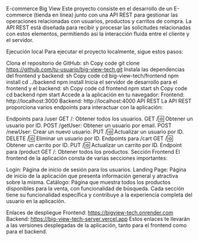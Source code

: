 E-commerce Big View
Este proyecto consiste en el desarrollo de un E-commerce (tienda en línea) junto con una API REST para gestionar las operaciones relacionadas con usuarios, productos y carritos de compra. La API REST está diseñada para recibir y procesar las solicitudes relacionadas con estos elementos, permitiendo así la interacción fluida entre el cliente y el servidor.

Ejecución local
Para ejecutar el proyecto localmente, sigue estos pasos:

Clona el repositorio de GitHub:
sh
Copy code
git clone https://github.com/tu-usuario/big-view-tech.git
Instala las dependencias del frontend y backend:
sh
Copy code
cd big-view-tech/frontend
npm install
cd ../backend
npm install
Inicia el servidor de desarrollo para el frontend y el backend:
sh
Copy code
cd frontend
npm start
sh
Copy code
cd backend
npm start
Accede a la aplicación en tu navegador:
Frontend: http://localhost:3000
Backend: http://localhost:4000
API REST
La API REST proporciona varios endpoints para interactuar con la aplicación:

Endpoints para /user
GET /: Obtener todos los usuarios.
GET /:id: Obtener un usuario por ID.
POST /getUser: Obtener un usuario por email.
POST /newUser: Crear un nuevo usuario.
PUT /:id: Actualizar un usuario por ID.
DELETE /:id: Eliminar un usuario por ID.
Endpoints para /cart
GET /:id: Obtener un carrito por ID.
PUT /:id: Actualizar un carrito por ID.
Endpoint para /product
GET /: Obtener todos los productos.
Sección Frontend
El frontend de la aplicación consta de varias secciones importantes:

Login: Página de inicio de sesión para los usuarios.
Landing Page: Página de inicio de la aplicación que presenta información general y atractiva sobre la misma.
Catálogo: Página que muestra todos los productos disponibles para la venta, con funcionalidad de búsqueda.
Cada sección tiene su funcionalidad específica y contribuye a la experiencia completa del usuario en la aplicación.

Enlaces de despliegue
Frontend: https://bigview-tech.onrender.com
Backend: https://big-view-tech-server.vercel.app
Estos enlaces te llevarán a las versiones desplegadas de la aplicación, tanto para el frontend como para el backend.
